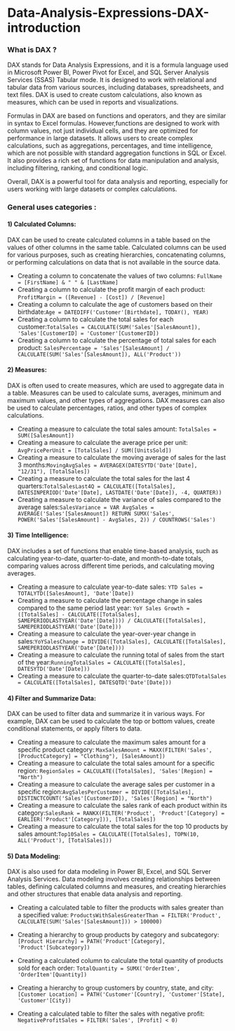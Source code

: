 # Data-Analysis-Expressions-DAX-introduction


### What is DAX ? 
DAX stands for Data Analysis Expressions, and it is a formula language used in Microsoft Power BI, Power Pivot for Excel, and SQL Server Analysis Services (SSAS) Tabular mode. It is designed to work with relational and tabular data from various sources, including databases, spreadsheets, and text files.
DAX is used to create custom calculations, also known as measures, which can be used in reports and visualizations. 

Formulas in DAX are based on functions and operators, and they are similar in syntax to Excel formulas. However,functions are designed to work with column values, not just individual cells, and they are optimized for performance in large datasets.
It allows users to create complex calculations, such as aggregations, percentages, and time intelligence, which are not possible with standard aggregation functions in SQL or Excel. It also provides a rich set of functions for data manipulation and analysis, including filtering, ranking, and conditional logic.

Overall, DAX is a powerful tool for data analysis and reporting, especially for users working with large datasets or complex calculations.


### General  uses categories : 

#### 1) Calculated Columns:
DAX can be used to create calculated columns in a table based on the values of other columns in the same table. Calculated columns can be used for various purposes, such as creating hierarchies, concatenating columns, or performing calculations on data that is not available in the source data.
 * Creating a column to concatenate the values of two columns: `FullName = [FirstName] & " " & [LastName]`
 * Creating a column to calculate the profit margin of each product: `ProfitMargin = ([Revenue] - [Cost]) / [Revenue]`
 * Creating a column to calculate the age of customers based on their birthdate:`Age = DATEDIFF('Customer'[Birthdate], TODAY(), YEAR)`
 * Creating a column to calculate the total sales for each customer:`TotalSales = CALCULATE(SUM('Sales'[SalesAmount]), 'Sales'[CustomerID] = 'Customer'[CustomerID])`
 * Creating a column to calculate the percentage of total sales for each product: `SalesPercentage = 'Sales'[SalesAmount] / CALCULATE(SUM('Sales'[SalesAmount]), ALL('Product'))`







#### 2) Measures: 
DAX is often used to create measures, which are used to aggregate data in a table. Measures can be used to calculate sums, averages, minimum and maximum values, and other types of aggregations. DAX measures can also be used to calculate percentages, ratios, and other types of complex calculations.

 * Creating a measure to calculate the total sales amount: `TotalSales = SUM([SalesAmount])`
 * Creating a measure to calculate the average price per unit: `AvgPricePerUnit = [TotalSales] / SUM([UnitsSold])`
 * Creating a measure to calculate the moving average of sales for the last 3 months:`MovingAvgSales = AVERAGEX(DATESYTD('Date'[Date], "12/31"), [TotalSales])`
 * Creating a measure to calculate the total sales for the last 4 quarters:`TotalSalesLast4Q = CALCULATE([TotalSales], DATESINPERIOD('Date'[Date], LASTDATE('Date'[Date]), -4, QUARTER))`
 * Creating a measure to calculate the variance of sales compared to the average sales:`SalesVariance = VAR AvgSales = AVERAGE('Sales'[SalesAmount])
                  RETURN SUMX('Sales', POWER('Sales'[SalesAmount] - AvgSales, 2)) / COUNTROWS('Sales')`






#### 3) Time Intelligence: 
DAX includes a set of functions that enable time-based analysis, such as calculating year-to-date, quarter-to-date, and month-to-date totals, comparing values across different time periods, and calculating moving averages.

* Creating a measure to calculate year-to-date sales: `YTD Sales = TOTALYTD([SalesAmount], 'Date'[Date])`
* Creating a measure to calculate the percentage change in sales compared to the same period last year: `YoY Sales Growth = ([TotalSales] - CALCULATE([TotalSales], SAMEPERIODLASTYEAR('Date'[Date]))) / CALCULATE([TotalSales], SAMEPERIODLASTYEAR('Date'[Date]))`
* Creating a measure to calculate the year-over-year change in sales:`YoYSalesChange = DIVIDE([TotalSales], CALCULATE([TotalSales], SAMEPERIODLASTYEAR('Date'[Date])))`
* Creating a measure to calculate the running total of sales from the start of the year:`RunningTotalSales = CALCULATE([TotalSales], DATESYTD('Date'[Date]))`
* Creating a measure to calculate the quarter-to-date sales:`QTDTotalSales = CALCULATE([TotalSales], DATESQTD('Date'[Date]))`






#### 4) Filter and Summarize Data:
DAX can be used to filter data and summarize it in various ways. For example, DAX can be used to calculate the top or bottom values, create conditional statements, or apply filters to data.

* Creating a measure to calculate the maximum sales amount for a specific product category: `MaxSalesAmount = MAXX(FILTER('Sales', [ProductCategory] = "Clothing"), [SalesAmount])`
* Creating a measure to calculate the total sales amount for a specific region: `RegionSales = CALCULATE([TotalSales], 'Sales'[Region] = "North")`
* Creating a measure to calculate the average sales per customer in a specific region:`AvgSalesPerCustomer = DIVIDE([TotalSales], DISTINCTCOUNT('Sales'[CustomerID]), 'Sales'[Region] = "North")`
* Creating a measure to calculate the sales rank of each product within its category:`SalesRank = RANKX(FILTER('Product', 'Product'[Category] = EARLIER('Product'[Category])), [TotalSales])`
* Creating a measure to calculate the total sales for the top 10 products by sales amount:`Top10Sales = CALCULATE([TotalSales], TOPN(10, ALL('Product'), [TotalSales]))`





#### 5) Data Modeling:
DAX is also used for data modeling in Power BI, Excel, and SQL Server Analysis Services. Data modeling involves creating relationships between tables, defining calculated columns and measures, and creating hierarchies and other structures that enable data analysis and reporting.

* Creating a calculated table to filter the products with sales greater than a specified value:
`ProductsWithSalesGreaterThan = FILTER('Product', CALCULATE(SUM('Sales'[SalesAmount])) > 100000)`

* Creating a hierarchy to group products by category and subcategory: `[Product Hierarchy] = PATH('Product'[Category], 'Product'[Subcategory])`
* Creating a calculated column to calculate the total quantity of products sold for each order: `TotalQuantity = SUMX('OrderItem', 'OrderItem'[Quantity])`
* Creating a hierarchy to group customers by country, state, and city: `[Customer Location] = PATH('Customer'[Country], 'Customer'[State], 'Customer'[City])`
* Creating a calculated table to filter the sales with negative profit: `NegativeProfitSales = FILTER('Sales', [Profit] < 0)`



